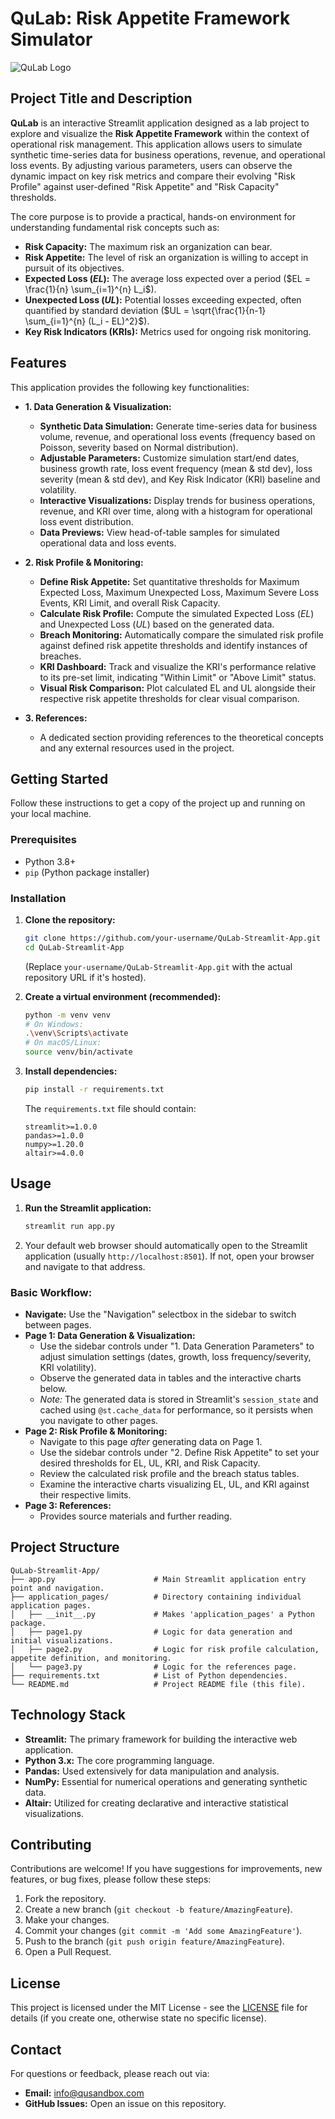 # QuLab: Risk Appetite Framework Simulator

![QuLab Logo](https://www.quantuniversity.com/assets/img/logo5.jpg)

## Project Title and Description

**QuLab** is an interactive Streamlit application designed as a lab project to explore and visualize the **Risk Appetite Framework** within the context of operational risk management. This application allows users to simulate synthetic time-series data for business operations, revenue, and operational loss events. By adjusting various parameters, users can observe the dynamic impact on key risk metrics and compare their evolving "Risk Profile" against user-defined "Risk Appetite" and "Risk Capacity" thresholds.

The core purpose is to provide a practical, hands-on environment for understanding fundamental risk concepts such as:

*   **Risk Capacity:** The maximum risk an organization can bear.
*   **Risk Appetite:** The level of risk an organization is willing to accept in pursuit of its objectives.
*   **Expected Loss ($EL$):** The average loss expected over a period ($EL = \frac{1}{n} \sum_{i=1}^{n} L_i$).
*   **Unexpected Loss ($UL$):** Potential losses exceeding expected, often quantified by standard deviation ($UL = \sqrt{\frac{1}{n-1} \sum_{i=1}^{n} (L_i - EL)^2}$).
*   **Key Risk Indicators (KRIs):** Metrics used for ongoing risk monitoring.

## Features

This application provides the following key functionalities:

*   **1. Data Generation & Visualization:**
    *   **Synthetic Data Simulation:** Generate time-series data for business volume, revenue, and operational loss events (frequency based on Poisson, severity based on Normal distribution).
    *   **Adjustable Parameters:** Customize simulation start/end dates, business growth rate, loss event frequency (mean & std dev), loss severity (mean & std dev), and Key Risk Indicator (KRI) baseline and volatility.
    *   **Interactive Visualizations:** Display trends for business operations, revenue, and KRI over time, along with a histogram for operational loss event distribution.
    *   **Data Previews:** View head-of-table samples for simulated operational data and loss events.

*   **2. Risk Profile & Monitoring:**
    *   **Define Risk Appetite:** Set quantitative thresholds for Maximum Expected Loss, Maximum Unexpected Loss, Maximum Severe Loss Events, KRI Limit, and overall Risk Capacity.
    *   **Calculate Risk Profile:** Compute the simulated Expected Loss ($EL$) and Unexpected Loss ($UL$) based on the generated data.
    *   **Breach Monitoring:** Automatically compare the simulated risk profile against defined risk appetite thresholds and identify instances of breaches.
    *   **KRI Dashboard:** Track and visualize the KRI's performance relative to its pre-set limit, indicating "Within Limit" or "Above Limit" status.
    *   **Visual Risk Comparison:** Plot calculated EL and UL alongside their respective risk appetite thresholds for clear visual comparison.

*   **3. References:**
    *   A dedicated section providing references to the theoretical concepts and any external resources used in the project.

## Getting Started

Follow these instructions to get a copy of the project up and running on your local machine.

### Prerequisites

*   Python 3.8+
*   `pip` (Python package installer)

### Installation

1.  **Clone the repository:**
    ```bash
    git clone https://github.com/your-username/QuLab-Streamlit-App.git
    cd QuLab-Streamlit-App
    ```
    (Replace `your-username/QuLab-Streamlit-App.git` with the actual repository URL if it's hosted).

2.  **Create a virtual environment (recommended):**
    ```bash
    python -m venv venv
    # On Windows:
    .\venv\Scripts\activate
    # On macOS/Linux:
    source venv/bin/activate
    ```

3.  **Install dependencies:**
    ```bash
    pip install -r requirements.txt
    ```
    The `requirements.txt` file should contain:
    ```
    streamlit>=1.0.0
    pandas>=1.0.0
    numpy>=1.20.0
    altair>=4.0.0
    ```

## Usage

1.  **Run the Streamlit application:**
    ```bash
    streamlit run app.py
    ```
2.  Your default web browser should automatically open to the Streamlit application (usually `http://localhost:8501`). If not, open your browser and navigate to that address.

### Basic Workflow:

*   **Navigate:** Use the "Navigation" selectbox in the sidebar to switch between pages.
*   **Page 1: Data Generation & Visualization:**
    *   Use the sidebar controls under "1. Data Generation Parameters" to adjust simulation settings (dates, growth, loss frequency/severity, KRI volatility).
    *   Observe the generated data in tables and the interactive charts below.
    *   *Note:* The generated data is stored in Streamlit's `session_state` and cached using `@st.cache_data` for performance, so it persists when you navigate to other pages.
*   **Page 2: Risk Profile & Monitoring:**
    *   Navigate to this page *after* generating data on Page 1.
    *   Use the sidebar controls under "2. Define Risk Appetite" to set your desired thresholds for EL, UL, KRI, and Risk Capacity.
    *   Review the calculated risk profile and the breach status tables.
    *   Examine the interactive charts visualizing EL, UL, and KRI against their respective limits.
*   **Page 3: References:**
    *   Provides source materials and further reading.

## Project Structure

```
QuLab-Streamlit-App/
├── app.py                      # Main Streamlit application entry point and navigation.
├── application_pages/          # Directory containing individual application pages.
│   ├── __init__.py             # Makes 'application_pages' a Python package.
│   ├── page1.py                # Logic for data generation and initial visualizations.
│   ├── page2.py                # Logic for risk profile calculation, appetite definition, and monitoring.
│   └── page3.py                # Logic for the references page.
├── requirements.txt            # List of Python dependencies.
└── README.md                   # Project README file (this file).
```

## Technology Stack

*   **Streamlit:** The primary framework for building the interactive web application.
*   **Python 3.x:** The core programming language.
*   **Pandas:** Used extensively for data manipulation and analysis.
*   **NumPy:** Essential for numerical operations and generating synthetic data.
*   **Altair:** Utilized for creating declarative and interactive statistical visualizations.

## Contributing

Contributions are welcome! If you have suggestions for improvements, new features, or bug fixes, please follow these steps:

1.  Fork the repository.
2.  Create a new branch (`git checkout -b feature/AmazingFeature`).
3.  Make your changes.
4.  Commit your changes (`git commit -m 'Add some AmazingFeature'`).
5.  Push to the branch (`git push origin feature/AmazingFeature`).
6.  Open a Pull Request.

## License

This project is licensed under the MIT License - see the [LICENSE](LICENSE) file for details (if you create one, otherwise state no specific license).

## Contact

For questions or feedback, please reach out via:

*   **Email:** info@qusandbox.com
*   **GitHub Issues:** Open an issue on this repository.

